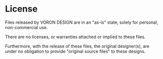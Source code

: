 # License

Files released by VORON DESIGN are in an "as-is" state, solely for personal, non-commercial use. 

There are no licenses, or warranties attached or implied to these files. 

Furthermore, with the release of these files, the original designer(s), are under no obligation to provide "original source files" to these designs.
